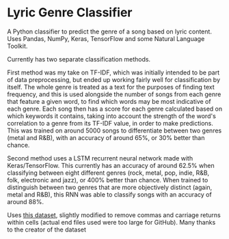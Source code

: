 # Lyric Genre Classifier
A Python classifier to predict the genre of a song based on lyric content. Uses Pandas, NumPy, Keras, TensorFlow and some Natural Language Toolkit. 

Currently has two separate classification methods.

First method was my take on TF-IDF, which was initially intended to be part of data preprocessing, but ended up working fairly well for classification by itself. The whole genre is treated as a text for the purposes of finding text frequency, and this is used alongside the number of songs from each genre that feature a given word, to find which words may be most indicative of each genre. Each song then has a score for each genre calculated based on which keywords it contains, taking into account the strength of the word's correlation to a genre from its TF-IDF value, in order to make predictions.
This was trained on around 5000 songs to differentiate between two genres (metal and R&B), with an accuracy of around 65%, or 30% better than chance.

Second method uses a LSTM recurrent neural network made with Keras/TensorFlow. This currently has an accuracy of around 62.5% when classifying between eight different genres (rock, metal, pop, indie, R&B, folk, electronic and jazz), or 400% better than chance. When trained to distinguish between two genres that are more objectively distinct (again, metal and R&B), this RNN was able to classify songs with an accuracy of around 88%.

Uses [this dataset](https://www.kaggle.com/mateibejan/multilingual-lyrics-for-genre-classification), slightly modified to remove commas and carriage returns within cells (actual end files used were too large for GitHub). 
Many thanks to the creator of the dataset
